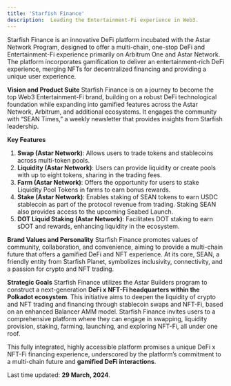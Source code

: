```yaml
---
title: 'Starfish Finance'
description:  Leading the Entertainment-Fi experience in Web3.
---
```


Starfish Finance is an innovative DeFi platform incubated with the Astar Network Program, designed to offer a multi-chain, one-stop DeFi and Entertainment-Fi experience primarily on Arbitrum One and Astar Network. The platform incorporates gamification to deliver an entertainment-rich DeFi experience, merging NFTs for decentralized financing and providing a unique user experience.

**Vision and Product Suite** Starfish Finance is on a journey to become the top Web3 Entertainment-Fi brand, building on a robust DeFi technological foundation while expanding into gamified features across the Astar Network, Arbitrum, and additional ecosystems. It engages the community with “SEAN Times,” a weekly newsletter that provides insights from Starfish leadership.

**Key Features**

1. **Swap (Astar Network)**: Allows users to trade tokens and stablecoins across multi-token pools.
2. **Liquidity (Astar Network)**: Users can provide liquidity or create pools with up to eight tokens, sharing in the trading fees.
3. **Farm (Astar Network)**: Offers the opportunity for users to stake Liquidity Pool Tokens in farms to earn bonus rewards.
4. **Stake (Astar Network)**: Enables staking of SEAN tokens to earn USDC stablecoin as part of the protocol revenue from trading. Staking SEAN also provides access to the upcoming Seabed Launch.
5. **DOT Liquid Staking (Astar Network)**: Facilitates DOT staking to earn sDOT and rewards, enhancing liquidity in the ecosystem.

**Brand Values and Personality** Starfish Finance promotes values of community, collaboration, and convenience, aiming to provide a multi-chain future that offers a gamified DeFi and NFT experience. At its core, SEAN, a friendly entity from Starfish Planet, symbolizes inclusivity, connectivity, and a passion for crypto and NFT trading.

**Strategic Goals** Starfish Finance utilizes the Astar Builders program to construct a next-generation **DeFi x NFT-Fi headquarters within the Polkadot ecosystem**. This initiative aims to deepen the liquidity of crypto and NFT trading and financing through stablecoin swaps and NFT-Fi, based on an enhanced Balancer AMM model. Starfish Finance invites users to a comprehensive platform where they can engage in swapping, liquidity provision, staking, farming, launching, and exploring NFT-Fi, all under one roof.

This fully integrated, highly accessible platform promises a unique DeFi x NFT-Fi financing experience, underscored by the platform’s commitment to a multi-chain future and **gamified DeFi interactions**.

 Last time updated: **29 March, 2024**.
